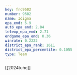 ```yaml
---
key: frc9502
number: 9502
name: Idigna
epa_end: 5.9
auto_epa_end: 2.84
teleop_epa_end: 2.71
endgame_epa_end: 0.36
winrate: 0.2222
district_epa_rank: 1611
district_epa_percentile: 0.1055
type: Team
---
```

[[2024tuhc]]
